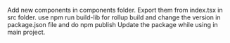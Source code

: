 Add new components in components folder.
Export them from index.tsx in src folder.
use npm run build-lib for rollup build and change the version in package.json file and do npm publish
Update the package while using in main project.
